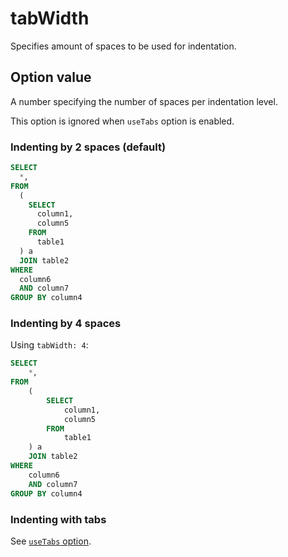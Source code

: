 # tabWidth

Specifies amount of spaces to be used for indentation.

## Option value

A number specifying the number of spaces per indentation level.

This option is ignored when `useTabs` option is enabled.

### Indenting by 2 spaces (default)

```sql
SELECT
  *,
FROM
  (
    SELECT
      column1,
      column5
    FROM
      table1
  ) a
  JOIN table2
WHERE
  column6
  AND column7
GROUP BY column4
```

### Indenting by 4 spaces

Using `tabWidth: 4`:

```sql
SELECT
    *,
FROM
    (
        SELECT
            column1,
            column5
        FROM
            table1
    ) a
    JOIN table2
WHERE
    column6
    AND column7
GROUP BY column4
```

### Indenting with tabs

See [`useTabs` option](useTabs.md).
